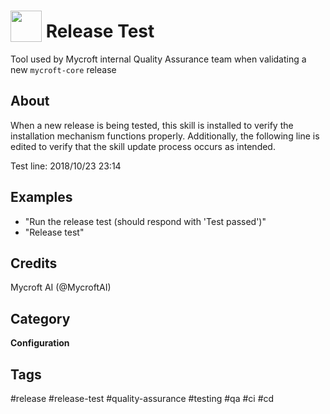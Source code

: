 # <img src='https://raw.githack.com/FortAwesome/Font-Awesome/master/svgs/solid/check-double.svg' card_color='#22a7f0' width='50' height='50' style='vertical-align:bottom'/> Release Test
Tool used by Mycroft  internal Quality Assurance team when validating a new `mycroft-core` release

## About 
When a new release is being tested, this skill is installed to verify the
installation mechanism functions properly.  Additionally, the following line
is edited to verify that the skill update process occurs as intended.

Test line:  2018/10/23 23:14

## Examples 
* "Run the release test (should respond with 'Test passed')"
* "Release test"

## Credits 
Mycroft AI (@MycroftAI)

## Category
**Configuration**

## Tags
#release
#release-test
#quality-assurance
#testing
#qa
#ci
#cd

